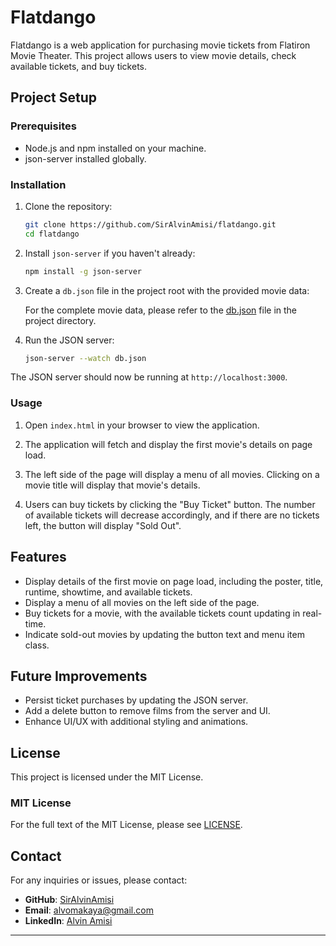 # Flatdango

Flatdango is a web application for purchasing movie tickets from Flatiron Movie Theater. This project allows users to view movie details, check available tickets, and buy tickets.

## Project Setup

### Prerequisites
- Node.js and npm installed on your machine.
- json-server installed globally.

### Installation
1. Clone the repository:
   ```bash
   git clone https://github.com/SirAlvinAmisi/flatdango.git
   cd flatdango
   ```

2. Install `json-server` if you haven't already:
   ```bash
   npm install -g json-server
   ```

3. Create a `db.json` file in the project root with the provided movie data:
  
   For the complete movie data, please refer to the [db.json](db.json) file in the project directory.

4. Run the JSON server:
   ```bash
   json-server --watch db.json
   ```

The JSON server should now be running at `http://localhost:3000`.

### Usage
1. Open `index.html` in your browser to view the application.

2. The application will fetch and display the first movie's details on page load.

3. The left side of the page will display a menu of all movies. Clicking on a movie title will display that movie's details.

4. Users can buy tickets by clicking the "Buy Ticket" button. The number of available tickets will decrease accordingly, and if there are no tickets left, the button will display "Sold Out".

## Features
- Display details of the first movie on page load, including the poster, title, runtime, showtime, and available tickets.
- Display a menu of all movies on the left side of the page.
- Buy tickets for a movie, with the available tickets count updating in real-time.
- Indicate sold-out movies by updating the button text and menu item class.

## Future Improvements
- Persist ticket purchases by updating the JSON server.
- Add a delete button to remove films from the server and UI.
- Enhance UI/UX with additional styling and animations.

## License
This project is licensed under the MIT License.

### MIT License
For the full text of the MIT License, please see [LICENSE](LICENSE).

## Contact
For any inquiries or issues, please contact:
- **GitHub**: [SirAlvinAmisi](https://github.com/SirAlvinAmisi)
- **Email**: alvomakaya@gmail.com
- **LinkedIn**: [Alvin Amisi](https://www.linkedin.com/in/alvin-amisi-3aaba9109/)

---
